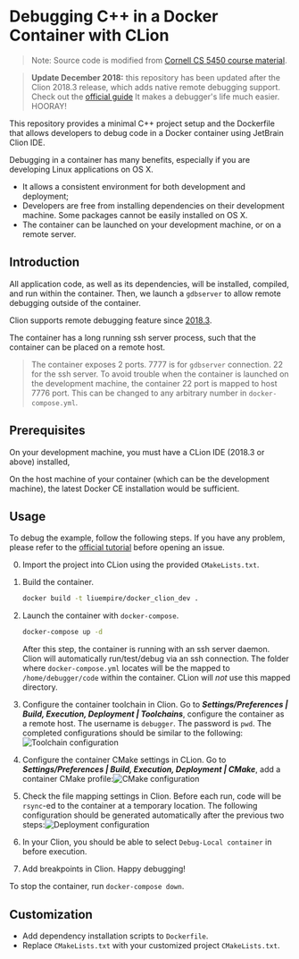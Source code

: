 # Debugging C++ in a Docker Container with CLion

> Note: Source code is modified from [Cornell CS 5450 course material](
https://pages.github.coecis.cornell.edu/cs5450/website/assignments/p1/docker.html).

> **Update December 2018:** this repository has been updated after the Clion 2018.3 release, which adds native remote debugging support.
Check out the [official guide](https://blog.jetbrains.com/clion/2018/09/initial-remote-dev-support-clion/) It makes a debugger's life much easier. HOORAY!

This repository provides a minimal C++ project setup and the Dockerfile that
allows developers to debug code in a Docker container using JetBrain Clion IDE.

Debugging in a container has many benefits, especially if you are developing
Linux applications on OS X.

+ It allows a consistent environment for both development and deployment;
+ Developers are free from installing dependencies on their development
machine. Some packages cannot be easily installed on OS X.
+ The container can be launched on your development machine, or on a remote server.

## Introduction

All application code, as well as its dependencies, will be installed, compiled, and run within the container.
Then, we launch a `gdbserver` to allow remote debugging outside of the container.

Clion supports remote debugging feature since [2018.3](https://blog.jetbrains.com/clion/2018/09/initial-remote-dev-support-clion/).

The container has a long running ssh server process, such that the container can
be placed on a remote host.

> The container exposes 2 ports. 7777 is for `gdbserver` connection. 22 for the
ssh server. To avoid trouble when the container is launched on the development
machine, the container 22 port is mapped to host 7776 port. This can be changed
to any arbitrary number in `docker-compose.yml`.

## Prerequisites

On your development machine, you must have a CLion IDE (2018.3 or above) installed,

On the host machine of your container (which can be the development machine),
the latest Docker CE installation would be sufficient.

## Usage

To debug the example, follow the following steps. If you have any problem, please refer to the [official tutorial](https://blog.jetbrains.com/clion/2018/09/initial-remote-dev-support-clion/) before opening an issue.

0. Import the project into CLion using the provided `CMakeLists.txt`.

0. Build the container.

    ```bash
    docker build -t liuempire/docker_clion_dev .
    ```

0. Launch the container with `docker-compose`.

    ```bash
    docker-compose up -d
    ```
    After this step, the container is running with an ssh server daemon. Clion will automatically run/test/debug via an ssh connection. The folder where `docker-compose.yml` locates will be the mapped to `/home/debugger/code` within the container. CLion will *not* use this mapped directory.

0. Configure the container toolchain in Clion. Go to ***Settings/Preferences | Build, Execution, Deployment | Toolchains***, configure the container as a remote host. The username is `debugger`. The password is `pwd`. The completed configurations should be similar to the following: ![Toolchain configuration](configs/toolchain-config.png)

0. Configure the container CMake settings in CLion. Go to ***Settings/Preferences | Build, Execution, Deployment | CMake***, add a container CMake profile:![CMake configuration](configs/cmake-config.png)

0. Check the file mapping settings in Clion. Before each run, code will be `rsync`-ed to the container at a temporary location. The following configuration should be generated automatically after the previous two steps:![Deployment configuration](configs/deployment-auto-config.png)

0. In your Clion, you should be able to select `Debug-Local container` in before execution.

0. Add breakpoints in Clion. Happy debugging!

To stop the container, run `docker-compose down`.

## Customization

+ Add dependency installation scripts to `Dockerfile`.
+ Replace `CMakeLists.txt` with your customized project `CMakeLists.txt`.
